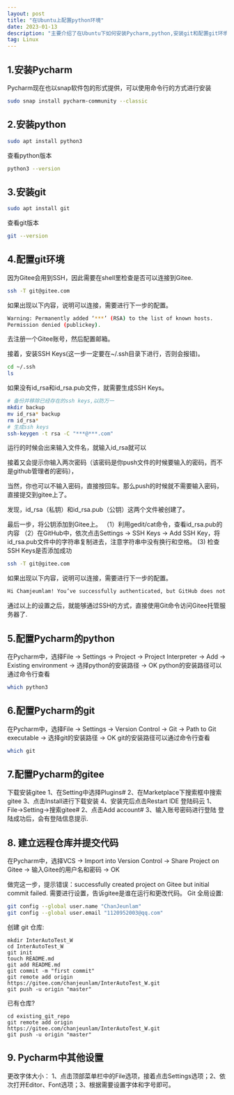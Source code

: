 ```yaml
---
layout: post
title: "在Ubuntu上配置python环境"
date: 2023-01-13
description: "主要介绍了在Ubuntu下如何安装Pycharm,python,安装git和配置git环境等内容"
tag: Linux
---   
```


## 1.安装Pycharm
Pycharm现在也以snap软件包的形式提供，可以使用命令行的方式进行安装
```bash
sudo snap install pycharm-community --classic
```

## 2.安装python
```bash
sudo apt install python3
```
查看python版本
```bash
python3 --version
```
## 3.安装git
```bash
sudo apt install git
```
查看git版本
```bash
git --version
```
## 4.配置git环境
因为Gitee会用到SSH，因此需要在shell里检查是否可以连接到Gitee.
```bash
ssh -T git@gitee.com
```
如果出现以下内容，说明可以连接，需要进行下一步的配置。
```bash
Warning: Permanently added ‘***’ (RSA) to the list of known hosts.
Permission denied (publickey).
```
去注册一个Gitee账号，然后配置邮箱。

接着，安装SSH Keys(这一步一定要在~/.ssh目录下进行，否则会报错)。
```bash
cd ~/.ssh
ls
```
如果没有id_rsa和id_rsa.pub文件，就需要生成SSH Keys。
```bash
# 备份并移除已经存在的ssh keys,以防万一
mkdir backup
mv id_rsa* backup
rm id_rsa*
# 生成ssh keys
ssh-keygen -t rsa -C "***@***.com"
```
运行的时候会出来输入文件名，就输入id_rsa就可以

接着又会提示你输入两次密码（该密码是你push文件的时候要输入的密码，而不是github管理者的密码），

当然，你也可以不输入密码，直接按回车。那么push的时候就不需要输入密码，直接提交到gitee上了。

发现，id_rsa（私钥）和id_rsa.pub（公钥）这两个文件被创建了。

最后一步，将公钥添加到Gitee上。
（1）利用gedit/cat命令，查看id_rsa.pub的内容
（2）在GitHub中，依次点击Settings -> SSH Keys -> Add SSH Key，将id_rsa.pub文件中的字符串复制进去，注意字符串中没有换行和空格。
(3) 检查SSH Keys是否添加成功
```bash
ssh -T git@gitee.com
```
如果出现以下内容，说明可以连接，需要进行下一步的配置。
```bash
Hi Chamjeumlam! You’ve successfully authenticated, but GitHub does not provide shell access.
```

通过以上的设置之后，就能够通过SSH的方式，直接使用Git命令访问Gitee托管服务器了.

## 5.配置Pycharm的python
在Pycharm中，选择File -> Settings -> Project -> Project Interpreter -> Add -> Existing environment -> 选择python的安装路径 -> OK
python的安装路径可以通过命令行查看
```bash
which python3
```
## 6.配置Pycharm的git
在Pycharm中，选择File -> Settings -> Version Control -> Git -> Path to Git executable -> 选择git的安装路径 -> OK
git的安装路径可以通过命令行查看
```bash
which git
```
## 7.配置Pycharm的gitee
下载安装gitee
    1、在Setting中选择Plugins#
    2、在Marketplace下搜索框中搜索gitee
    3、点击Install进行下载安装
    4、安装完后点击Restart IDE
登陆码云
    1、File->Setting->搜索gitee#
    2、点击Add account#
    3、输入账号密码进行登陆
登陆成功后，会有登陆信息提示.
## 8. 建立远程仓库并提交代码
在Pycharm中，选择VCS -> Import into Version Control -> Share Project on Gitee -> 输入Gitee的用户名和密码 -> OK

做完这一步，提示错误：successfully created project on Gitee but initial commit failed.
需要进行设置，告诉gitee是谁在运行和更改代码。
Git 全局设置:
```bash
git config --global user.name "ChanJeunlam"
git config --global user.email "1120952003@qq.com"
```
创建 git 仓库:
```shell
mkdir InterAutoTest_W
cd InterAutoTest_W
git init 
touch README.md
git add README.md
git commit -m "first commit"
git remote add origin https://gitee.com/chanjeunlam/InterAutoTest_W.git
git push -u origin "master"
```
已有仓库?
```
cd existing_git_repo
git remote add origin https://gitee.com/chanjeunlam/InterAutoTest_W.git
git push -u origin "master"
```

## 9. Pycharm中其他设置
更改字体大小：
1、点击顶部菜单栏中的File选项，接着点击Settings选项；2、依次打开Editor、Font选项；3、根据需要设置字体和字号即可。





